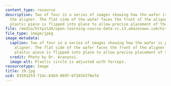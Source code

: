 ```yaml
---
content_type: resource
description: Two of four in a series of images showing how the wafer is placed on
  the aligner. The flat side of the wafer faces the front of the aligner. The white
  plastic piece is flipped into place to allow precise placement of the wafer.
file: /media/https%3A/open-learning-course-data-rc.s3.amazonaws.com/hst-410j-projects-in-microscale-engineering-for-the-life-sciences-spring-2007/03591dfd714c64b9069f6f2656370efd_19.jpg
file_type: image/jpeg
image_metadata:
  caption: Two of four in a series of images showing how the wafer is placed on the
    aligner. The flat side of the wafer faces the front of the aligner. The white
    plastic piece is flipped into place to allow precise placement of the wafer.
  credit: Photo by Dr. Aranyosi.
  image-alt: Plastic circle is adjusted with forceps.
resourcetype: Image
title: 19.jpg
uid: 03591dfd-714c-64b9-069f-6f2656370efd
---
```

